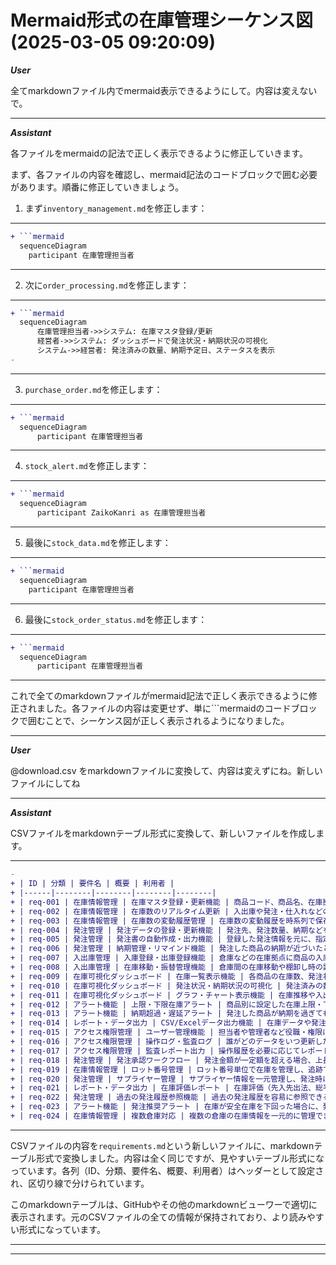 <!-- Generated by SpecStory -->

# Mermaid形式の在庫管理シーケンス図 (2025-03-05 09:20:09)

_**User**_

全てmarkdownファイル内でmermaid表示できるようにして。内容は変えないで。

---

_**Assistant**_

各ファイルをmermaidの記法で正しく表示できるように修正していきます。

まず、各ファイルの内容を確認し、mermaid記法のコードブロックで囲む必要があります。順番に修正していきましょう。

1. まず`inventory_management.md`を修正します：

---

```diff
+ ```mermaid
  sequenceDiagram
    participant 在庫管理担当者
```

---

2. 次に`order_processing.md`を修正します：

---

```diff
+ ```mermaid
  sequenceDiagram
      在庫管理担当者->>システム: 在庫マスタ登録/更新
      経営者->>システム: ダッシュボードで発注状況・納期状況の可視化
      システム->>経営者: 発注済みの数量、納期予定日、ステータスを表示
- 
```

---

3. `purchase_order.md`を修正します：

---

```diff
+ ```mermaid
  sequenceDiagram
      participant 在庫管理担当者
```

---

4. `stock_alert.md`を修正します：

---

```diff
+ ```mermaid
  sequenceDiagram
      participant ZaikoKanri as 在庫管理担当者
```

---

5. 最後に`stock_data.md`を修正します：

---

```diff
+ ```mermaid
  sequenceDiagram
    participant 在庫管理担当者
```

---

6. 最後に`stock_order_status.md`を修正します：

---

```diff
+ ```mermaid
  sequenceDiagram
      participant 在庫管理担当者
```

---

これで全てのmarkdownファイルがmermaid記法で正しく表示できるように修正されました。各ファイルの内容は変更せず、単に```mermaidのコードブロックで囲むことで、シーケンス図が正しく表示されるようになりました。

---

_**User**_

@download.csv をmarkdownファイルに変換して、内容は変えずにね。新しいファイルにしてね

---

_**Assistant**_

CSVファイルをmarkdownテーブル形式に変換して、新しいファイルを作成します。

---

```diff
- 
+ | ID | 分類 | 要件名 | 概要 | 利用者 |
+ |------|--------|--------|--------|--------|
+ | req-001 | 在庫情報管理 | 在庫マスタ登録・更新機能 | 商品コード、商品名、在庫拠点、在庫上限・下限などの基本情報を一元管理できること。 | 在庫管理担当者 |
+ | req-002 | 在庫情報管理 | 在庫数のリアルタイム更新 | 入出庫や発注・仕入れなどの操作を行うと、関連する在庫数が自動で更新されること。 | 在庫管理担当者 |
+ | req-003 | 在庫情報管理 | 在庫数の変動履歴管理 | 在庫数の変動履歴を時系列で保存し、誰がいつ更新したかを確認可能にすること。 | 管理者 |
+ | req-004 | 発注管理 | 発注データの登録・更新機能 | 発注先、発注数量、納期などを登録・更新し、担当者が管理しやすい画面を提供すること。 | 購買担当者 |
+ | req-005 | 発注管理 | 発注書の自動作成・出力機能 | 登録した発注情報を元に、指定のフォーマットで発注書を自動生成し、PDFやExcel等で出力できること。 | 購買担当者 |
+ | req-006 | 発注管理 | 納期管理・リマインド機能 | 発注した商品の納期が近づいたときに担当者に通知を行い、納期遅延を防ぐこと。 | 購買担当者 |
+ | req-007 | 入出庫管理 | 入庫登録・出庫登録機能 | 倉庫などの在庫拠点に商品の入庫や出庫があるたびに、数量や日時をシステムに登録できること。 | 在庫管理担当者 |
+ | req-008 | 入出庫管理 | 在庫移動・振替管理機能 | 倉庫間の在庫移動や棚卸し時の調整など、在庫の動きを記録・反映できること。 | 在庫管理担当者 |
+ | req-009 | 在庫可視化ダッシュボード | 在庫一覧表示機能 | 各商品の在庫数、発注状況、入出庫状況などを一覧で表示し、拠点別・商品カテゴリー別に絞り込みが可能であること。 | 在庫管理担当者 |
+ | req-010 | 在庫可視化ダッシュボード | 発注状況・納期状況の可視化 | 発注済みの数量、納期予定日、ステータスなどをまとめて表示し、納期超過リスクなどがひと目で分かること。 | 購買担当者 |
+ | req-011 | 在庫可視化ダッシュボード | グラフ・チャート表示機能 | 在庫推移や入出庫状況、月次・週次の発注数量などを可視化し、変動の傾向を把握できること。 | 経営者 |
+ | req-012 | アラート機能 | 上限・下限在庫アラート | 商品別に設定した在庫上限・下限を超過／下回った場合に、ダッシュボード上で通知し、担当者へメールやチャットツールでアラートを送ること。 | 在庫管理担当者 |
+ | req-013 | アラート機能 | 納期超過・遅延アラート | 発注した商品が納期を過ぎても入庫登録が無い場合、担当者にアラートを送ること。 | 購買担当者 |
+ | req-014 | レポート・データ出力 | CSV/Excelデータ出力機能 | 在庫データや発注データをCSVやExcel形式で出力し、他システムや分析ツールで活用できるようにすること。 | 管理者 |
+ | req-015 | アクセス権限管理 | ユーザー管理機能 | 担当者や管理者など役職・権限に応じて、メニューやデータの閲覧・編集権限を制御すること。 | 管理者 |
+ | req-016 | アクセス権限管理 | 操作ログ・監査ログ | 誰がどのデータをいつ更新したのか履歴を残し、監査要求に対応できるようにすること。 | 管理者 |
+ | req-017 | アクセス権限管理 | 監査レポート出力 | 操作履歴を必要に応じてレポート出力し、内部統制やコンプライアンスチェックに活用すること。 | 管理者 |
+ | req-018 | 発注管理 | 発注承認ワークフロー | 発注金額が一定額を超える場合、上長承認を得るワークフローを実装すること。 | 購買担当者 |
+ | req-019 | 在庫情報管理 | ロット番号管理 | ロット番号単位で在庫を管理し、追跡できるようにすること。 | 在庫管理担当者 |
+ | req-020 | 発注管理 | サプライヤー管理 | サプライヤー情報を一元管理し、発注時に選択できるようにすること。 | 購買担当者 |
+ | req-021 | レポート・データ出力 | 在庫評価レポート | 在庫評価（先入先出法、総平均法など）に基づいたレポートを出力できるようにすること。 | 管理者 |
+ | req-022 | 発注管理 | 過去の発注履歴参照機能 | 過去の発注履歴を容易に参照できるようにすること。 | 購買担当者 |
+ | req-023 | アラート機能 | 発注推奨アラート | 在庫が安全在庫を下回った場合に、発注を推奨するアラートを出すこと。 | 購買担当者 |
+ | req-024 | 在庫情報管理 | 複数倉庫対応 | 複数の倉庫の在庫情報を一元的に管理できるようにすること。 | 在庫管理担当者 | 
```

---

CSVファイルの内容を`requirements.md`という新しいファイルに、markdownテーブル形式で変換しました。内容は全く同じですが、見やすいテーブル形式になっています。各列（ID、分類、要件名、概要、利用者）はヘッダーとして設定され、区切り線で分けられています。

このmarkdownテーブルは、GitHubやその他のmarkdownビューワーで適切に表示されます。元のCSVファイルの全ての情報が保持されており、より読みやすい形式になっています。

---



---

